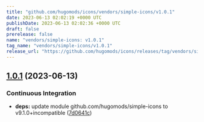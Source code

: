 ```yaml
---
title: "github.com/hugomods/icons/vendors/simple-icons/v1.0.1"
date: 2023-06-13 02:02:19 +0000 UTC
publishDate: 2023-06-13 02:02:36 +0000 UTC
draft: false
prerelease: false
name: "vendors/simple-icons: v1.0.1"
tag_name: "vendors/simple-icons/v1.0.1"
release_url: "https://github.com/hugomods/icons/releases/tag/vendors/simple-icons/v1.0.1"
---
```


## [1.0.1](https://github.com/hugomods/icons/compare/vendors/simple-icons/v1.0.0...vendors/simple-icons/v1.0.1) (2023-06-13)


### Continuous Integration

* **deps:** update module github.com/hugomods/simple-icons to v9.1.0+incompatible ([7d0641c](https://github.com/hugomods/icons/commit/7d0641cba43a692f4b4119853066c902e0425748))
